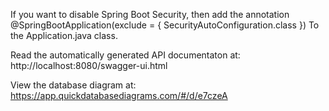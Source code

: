 If you want to disable Spring Boot Security, then add the annotation 
@SpringBootApplication(exclude = { SecurityAutoConfiguration.class })
To the Application.java class.

Read the automatically generated API documentaton at:
http://localhost:8080/swagger-ui.html

View the database diagram at:
https://app.quickdatabasediagrams.com/#/d/e7czeA
